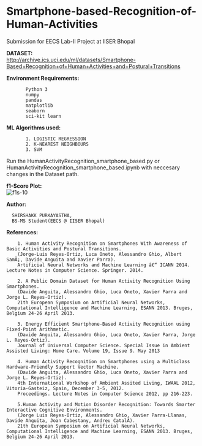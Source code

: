 # Smartphone-based-Recognition-of-Human-Activities
Submission for EECS Lab-II Project at IISER Bhopal


**DATASET:** <br />http://archive.ics.uci.edu/ml/datasets/Smartphone-Based+Recognition+of+Human+Activities+and+Postural+Transitions
           
**Environment Requirements:**
           
           Python 3
           numpy
           pandas
           matplotlib
           seaborn
           sci-kit learn

**ML Algorithms used:**

           1. LOGISTIC REGRESSION
           2. K-NEAREST NEIGHBOURS
           3. SVM

Run the HumanActivityRecognition_smartphone_based.py or HumanActivityRecognition_smartphone_based.ipynb with neccesary changes in the Dataset path.<br />

**f1-Score Plot:** <br />
![f1s-10](https://user-images.githubusercontent.com/32801148/114624182-efc7a780-9ccd-11eb-98a1-06393ae36cfb.png)



**Author:**

      SHIRSHAKK PURKAYASTHA, 
      BS-MS Student(EECS @ IISER Bhopal)
**References:**
        
        1. Human Activity Recognition on Smartphones With Awareness of Basic Activities and Postural Transitions.
        (Jorge-Luis Reyes-Ortiz, Luca Oneto, Alessandro Ghio, Albert SamÃ¡, Davide Anguita and Xavier Parra). 
        Artificial Neural Networks and Machine Learning â€“ ICANN 2014. Lecture Notes in Computer Science. Springer. 2014. 
        
        2. A Public Domain Dataset for Human Activity Recognition Using Smartphones.
        (Davide Anguita, Alessandro Ghio, Luca Oneto, Xavier Parra and Jorge L. Reyes-Ortiz). 
        21th European Symposium on Artificial Neural Networks, Computational Intelligence and Machine Learning, ESANN 2013. Bruges, Belgium 24-26 April 2013.
        
        3. Energy Efficient Smartphone-Based Activity Recognition using Fixed-Point Arithmetic.
        (Davide Anguita, Alessandro Ghio, Luca Oneto, Xavier Parra, Jorge L. Reyes-Ortiz). 
        Journal of Universal Computer Science. Special Issue in Ambient Assisted Living: Home Care. Volume 19, Issue 9. May 2013
        
        4. Human Activity Recognition on Smartphones using a Multiclass Hardware-Friendly Support Vector Machine.
        (Davide Anguita, Alessandro Ghio, Luca Oneto, Xavier Parra and Jorge L. Reyes-Ortiz). 
        4th International Workshop of Ambient Assited Living, IWAAL 2012, Vitoria-Gasteiz, Spain, December 3-5, 2012. 
        Proceedings. Lecture Notes in Computer Science 2012, pp 216-223.
        
        5.Human Activity and Motion Disorder Recognition: Towards Smarter Interactive Cognitive Environments.
        (Jorge Luis Reyes-Ortiz, Alessandro Ghio, Xavier Parra-Llanas, Davide Anguita, Joan Cabestany, Andreu CatalÃ). 
        21th European Symposium on Artificial Neural Networks, Computational Intelligence and Machine Learning, ESANN 2013. Bruges, Belgium 24-26 April 2013. 

